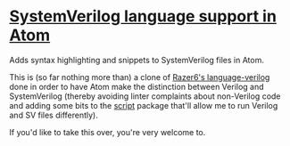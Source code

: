 # [SystemVerilog language support in Atom](https://atom.io/packages/language-systemverilog)

Adds syntax highlighting and snippets to SystemVerilog files in Atom.

This is (so far nothing more than) a clone of [Razer6's language-verilog](https://atom.io/packages/language-verilog) done in order to have Atom make the distinction between Verilog and SystemVerilog (thereby avoiding linter complaints about non-Verilog code and adding some bits to the [script](https://atom.io/packages/script) package that'll allow me to run Verilog and SV files differently).

If you'd like to take this over, you're very welcome to.
